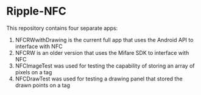 Ripple-NFC
==========
This repository contains four separate apps:

1. NFCRWwithDrawing is the current full app that uses the Android API to interface with NFC
2. NFCRW is an older version that uses the Mifare SDK to interface with NFC
3. NFCImageTest was used for testing the capability of storing an array of pixels on a tag
4. NFCDrawTest was used for testing a drawing panel that stored the drawn points on a tag
